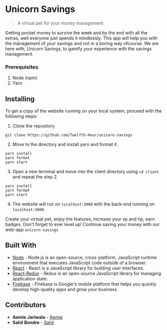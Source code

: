 # Unicorn Savings 

> A virtual pet for your money management. 

Getting pocket money to survive the week and by the end with all the extras, well everyone just spends it mindlessly. This app will help you with the management of your savings and not in a boring way ofcourse. We are here with, Unicorn Savings, to gamify your experience with the savings management. 

### Prerequisites

1. Node (npm)
2. Yarn

## Installing

To get a copy of the website running on your local system, proceed with the following steps: 

1. Clone the repository 

```
git clone https://github.com/Twelfth-Hour/unicorn-savings
```

2. Move to the directory and install yarn and format it. 

```
yarn install
yarn format
yarn start
```

3. Open a new terminal and move into the client directory using `cd client` and repeat the step 2.

```
yarn install
yarn format
yarn start
```

4. The website will run on `localhost:3000` with the back-end running on `localhost:5000`.

Create your virtual pet, enjoy the features, increase your xp and hp, earn badges. Don't forget to ever level up! Continue saving your money with our web-app `unicorn-savings`

## Built With

* [Node](https://nodejs.org/en/docs/) - Node.js is an open-source, cross-platform, JavaScript runtime environment that executes JavaScript code outside of a browser.
* [React](https://reactjs.org/tutorial/tutorial.html) - React is a JavaScript library for building user interfaces.
* [React-Redux](https://react-redux.js.org/) - Redux is an open-source JavaScript library for managing application state.
* [Firebase](https://firebase.google.com/docs/) - Firebase is Google's mobile platform that helps you quickly develop high-quality apps and grow your business.

## Contributors

* **Aemie Jariwala** - [Aemie](https://github.com/AemieJ)
* **Sahil Bondre** - [Sahil](https://github.com/godcrampy)

